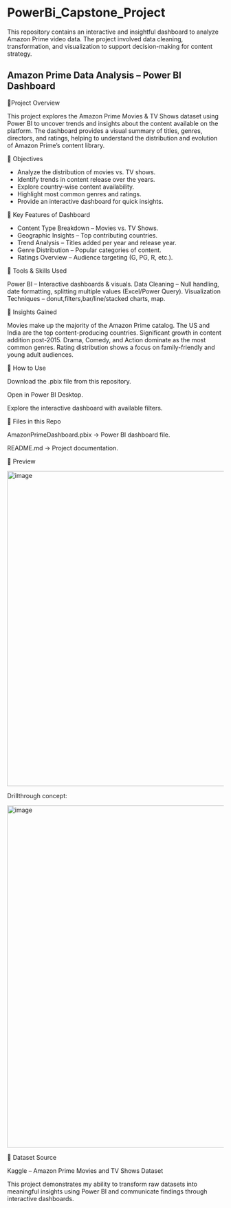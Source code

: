 # PowerBi_Capstone_Project
This repository contains an interactive and insightful dashboard to analyze Amazon Prime video data. The project involved data cleaning, transformation, and visualization to support decision-making for content strategy.
## Amazon Prime Data Analysis – Power BI Dashboard
🔹Project Overview

This project explores the Amazon Prime Movies & TV Shows dataset using Power BI to uncover trends and insights about the content available on the platform.
The dashboard provides a visual summary of titles, genres, directors, and ratings, helping to understand the distribution and evolution of Amazon Prime’s content library.

🔹 Objectives

* Analyze the distribution of movies vs. TV shows.
* Identify trends in content release over the years.
* Explore country-wise content availability.
* Highlight most common genres and ratings.
* Provide an interactive dashboard for quick insights.

🔹 Key Features of Dashboard

 * Content Type Breakdown – Movies vs. TV Shows.
 * Geographic Insights – Top contributing countries.
 * Trend Analysis – Titles added per year and release year.
 * Genre Distribution – Popular categories of content.
 * Ratings Overview – Audience targeting (G, PG, R, etc.).

🔹 Tools & Skills Used

Power BI – Interactive dashboards & visuals.
Data Cleaning – Null handling, date formatting, splitting multiple values (Excel/Power Query).
Visualization Techniques – donut,filters,bar/line/stacked charts, map.

🔹 Insights Gained

Movies make up the majority of the Amazon Prime catalog.
The US and India are the top content-producing countries.
Significant growth in content addition post-2015.
Drama, Comedy, and Action dominate as the most common genres.
Rating distribution shows a focus on family-friendly and young adult audiences.

🔹 How to Use

Download the .pbix file from this repository.

Open in Power BI Desktop.

Explore the interactive dashboard with available filters.

🔹 Files in this Repo

AmazonPrimeDashboard.pbix → Power BI dashboard file.

README.md → Project documentation.

🔹 Preview

 <img width="1301" height="732" alt="image" src="https://github.com/user-attachments/assets/a4a2d24c-ec0e-4bce-9d96-94d31febbdbf" />
 

Drillthrough concept: 

<img width="1352" height="795" alt="image" src="https://github.com/user-attachments/assets/26de407e-9747-46e7-b87d-b093440210c2" />


🔹 Dataset Source

Kaggle – Amazon Prime Movies and TV Shows Dataset


This project demonstrates my ability to transform raw datasets into meaningful insights using Power BI and communicate findings through interactive dashboards.



